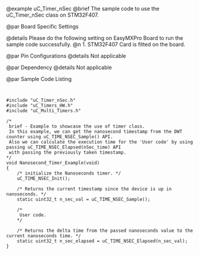 @example  uC_Timer_nSec
@brief    The sample code to use the uC_Timer_nSec class on STM32F407.

@par Board Specific Settings  

@details  Please do the following setting on EasyMXPro Board to run the sample code successfully.
@n        1. STM32F407 Card is fitted on the board.


@par Pin Configurations 
@details Not applicable

@par Dependency
@details Not applicable

@par Sample Code Listing

~~~~{.cpp}


#include "uC_Timer_nSec.h"
#include "uC_Timers_HW.h"
#include "uC_Multi_Timers.h"

/*
 brief - Example to showcase the use of timer class.
 In this example, we can get the nanosecond timestamp from the DWT counter using uC_TIME_NSEC_Sample() API.
 Also we can calculate the execution time for the 'User code' by using passing uC_TIME_NSEC_Elapsed(nSec_time) API
 with passing the previously taken timestamp.
*/
void Nanosecond_Timer_Example(void)
{
	/* initialize the Nanoseconds timer. */
	uC_TIME_NSEC_Init();

	/* Returns the current timestamp since the device is up in nanoseconds. */
	static uint32_t n_sec_val = uC_TIME_NSEC_Sample();

	/*
	 User code.
	*/

	/* Returns the delta time from the passed nanoseconds value to the current nanoseconds time. */
	static uint32_t n_sec_elapsed = uC_TIME_NSEC_Elapsed(n_sec_val);
}

~~~~